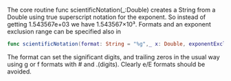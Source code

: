 The core routine func scientificNotation(_:Double) creates a String from a Double using true superscript notation for the exponent. So instead of getting 1.543567e+03 we have 1.543567×10³.  Formats and an exponent exclusion range can be specified also in 
```swift
func scientificNotation(format: String = "%g",_ x: Double, exponentExclusion: any RangeExpression<Int> = 0...1) -> String
```
The format can set the significant digits, and trailing zeros in the usual way using g or f formats with # and .(digits).  Clearly e/E formats should be avoided. 
